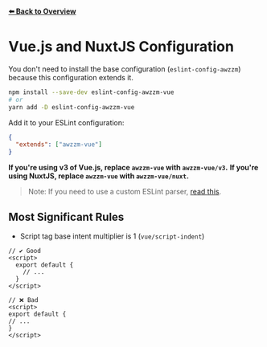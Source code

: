 [**⬅️ Back to Overview**](https://github.com/moritzruth/eslint-config-awzzm)

# Vue.js and NuxtJS Configuration
You don't need to install the base configuration (`eslint-config-awzzm`)
because this configuration extends it.

```sh
npm install --save-dev eslint-config-awzzm-vue
# or
yarn add -D eslint-config-awzzm-vue
```

Add it to your ESLint configuration:
```json
{
  "extends": ["awzzm-vue"]
}
```

**If you're using v3 of Vue.js, replace `awzzm-vue` with `awzzm-vue/v3`.**
**If you're using NuxtJS, replace `awzzm-vue` with `awzzm-vue/nuxt`.**

> Note: If you need to use a custom ESLint parser, [read this](https://eslint.vuejs.org/user-guide/#how-to-use-a-custom-parser).

## Most Significant Rules
- Script tag base intent multiplier is 1 (`vue/script-indent`)
```vue
// ✔️ Good
<script>
  export default {
    // ...
  }
</script>

// ❌ Bad
<script>
export default {
// ...
}
</script>
```
